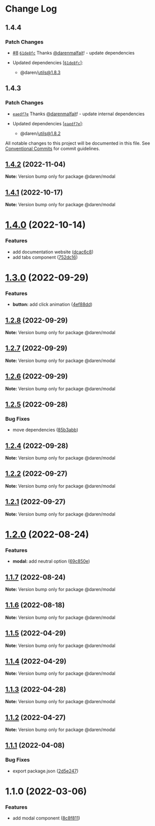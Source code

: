 # Change Log

## 1.4.4

### Patch Changes

- [#8](https://github.com/darenmalfait/darenui/pull/8) [`61de8fc`](https://github.com/darenmalfait/darenui/commit/61de8fc492873cfedd117b4d6a43424568a6b393) Thanks [@darenmalfait](https://github.com/darenmalfait)! - update dependencies

- Updated dependencies [[`61de8fc`](https://github.com/darenmalfait/darenui/commit/61de8fc492873cfedd117b4d6a43424568a6b393)]:
  - @daren/utils@1.8.3

## 1.4.3

### Patch Changes

- [`eaedf7e`](https://github.com/darenmalfait/darenui/commit/eaedf7e6a4e0d73281befbd871815c169a4a6800) Thanks [@darenmalfait](https://github.com/darenmalfait)! - update internal dependencies

- Updated dependencies [[`eaedf7e`](https://github.com/darenmalfait/darenui/commit/eaedf7e6a4e0d73281befbd871815c169a4a6800)]:
  - @daren/utils@1.8.2

All notable changes to this project will be documented in this file.
See [Conventional Commits](https://conventionalcommits.org) for commit guidelines.

## [1.4.2](https://github.com/darenmalfait/darenui/compare/@daren/modal@1.4.1...@daren/modal@1.4.2) (2022-11-04)

**Note:** Version bump only for package @daren/modal

## [1.4.1](https://github.com/darenmalfait/darenui/compare/@daren/modal@1.4.0...@daren/modal@1.4.1) (2022-10-17)

**Note:** Version bump only for package @daren/modal

# [1.4.0](https://github.com/darenmalfait/darenui/compare/@daren/modal@1.3.0...@daren/modal@1.4.0) (2022-10-14)

### Features

- add documentation website ([dcac6c8](https://github.com/darenmalfait/darenui/commit/dcac6c846bdb6febc3587ab6b3edb0dfdec5a63d))
- add tabs component ([752dc16](https://github.com/darenmalfait/darenui/commit/752dc16448f0abe47af1c4f32459cf2ac741a40c))

# [1.3.0](https://github.com/darenmalfait/darenui/compare/@daren/modal@1.2.8...@daren/modal@1.3.0) (2022-09-29)

### Features

- **button:** add click animation ([4ef88dd](https://github.com/darenmalfait/darenui/commit/4ef88dd88dbcf3411b3bfdd8250323b6e7338fb7))

## [1.2.8](https://github.com/darenmalfait/darenui/compare/@daren/modal@1.2.7...@daren/modal@1.2.8) (2022-09-29)

**Note:** Version bump only for package @daren/modal

## [1.2.7](https://github.com/darenmalfait/darenui/compare/@daren/modal@1.2.6...@daren/modal@1.2.7) (2022-09-29)

**Note:** Version bump only for package @daren/modal

## [1.2.6](https://github.com/darenmalfait/darenui/compare/@daren/modal@1.2.5...@daren/modal@1.2.6) (2022-09-29)

**Note:** Version bump only for package @daren/modal

## [1.2.5](https://github.com/darenmalfait/darenui/compare/@daren/modal@1.2.4...@daren/modal@1.2.5) (2022-09-28)

### Bug Fixes

- move dependencies ([85b3abb](https://github.com/darenmalfait/darenui/commit/85b3abb27728b5cbd404e23a8f4e6b5f5d538a58))

## [1.2.4](https://github.com/darenmalfait/darenui/compare/@daren/modal@1.2.2...@daren/modal@1.2.4) (2022-09-28)

**Note:** Version bump only for package @daren/modal

## [1.2.2](https://github.com/darenmalfait/darenui/compare/@daren/modal@1.2.1...@daren/modal@1.2.2) (2022-09-27)

**Note:** Version bump only for package @daren/modal

## [1.2.1](https://github.com/darenmalfait/darenui/compare/@daren/modal@1.2.0...@daren/modal@1.2.1) (2022-09-27)

**Note:** Version bump only for package @daren/modal

# [1.2.0](https://github.com/darenmalfait/darenui/compare/@daren/modal@1.1.7...@daren/modal@1.2.0) (2022-08-24)

### Features

- **modal:** add neutral option ([69c850e](https://github.com/darenmalfait/darenui/commit/69c850ed7094fc7b5abc6afb813c21e75df8dbde))

## [1.1.7](https://github.com/darenmalfait/darenui/compare/@daren/modal@1.1.6...@daren/modal@1.1.7) (2022-08-24)

**Note:** Version bump only for package @daren/modal

## [1.1.6](https://github.com/darenmalfait/darenui/compare/@daren/modal@1.1.5...@daren/modal@1.1.6) (2022-08-18)

**Note:** Version bump only for package @daren/modal

## [1.1.5](https://github.com/darenmalfait/darenui/compare/@daren/modal@1.1.4...@daren/modal@1.1.5) (2022-04-29)

**Note:** Version bump only for package @daren/modal

## [1.1.4](https://github.com/darenmalfait/darenui/compare/@daren/modal@1.1.3...@daren/modal@1.1.4) (2022-04-29)

**Note:** Version bump only for package @daren/modal

## [1.1.3](https://github.com/darenmalfait/darenui/compare/@daren/modal@1.1.2...@daren/modal@1.1.3) (2022-04-28)

**Note:** Version bump only for package @daren/modal

## [1.1.2](https://github.com/darenmalfait/darenui/compare/@daren/modal@1.1.1...@daren/modal@1.1.2) (2022-04-27)

**Note:** Version bump only for package @daren/modal

## [1.1.1](https://github.com/darenmalfait/darenui/compare/@daren/modal@1.1.0...@daren/modal@1.1.1) (2022-04-08)

### Bug Fixes

- export package.json ([2d5e247](https://github.com/darenmalfait/darenui/commit/2d5e24797a289b7507666bf67d954fc93be33d8f))

# 1.1.0 (2022-03-06)

### Features

- add modal component ([8c8f811](https://github.com/darenmalfait/darenui/commit/8c8f81127a44a793317b87d458184f2bdaaa4ef6))
